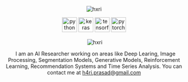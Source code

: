 <p align="center"> <img src="https://komarev.com/ghpvc/?username=hxri" alt="hxri" /> </p>

<p align="center">
  <img src="https://www.vectorlogo.zone/logos/python/python-icon.svg" alt="python" width="40" height="40"/>
  <img src="https://github.com/valohai/ml-logos/blob/master/keras.svg" alt="keras" width="40" height="40"/> 
  <img src="https://www.vectorlogo.zone/logos/tensorflow/tensorflow-icon.svg" alt="tensorflow" width="40" height="40"/> 
  <img src="https://www.vectorlogo.zone/logos/pytorch/pytorch-icon.svg" alt="pytorch" width="40" height="40"/> 
</p>

<p align="center">&nbsp;<img align="center" src="https://github-readme-stats.vercel.app/api?username=hxri&show_icons=true&theme=react&hide_title=True&line_height=22pt" alt="hxri" /></p>

<p align="center">&nbsp;
I am an AI Researcher working on areas like Deep Learing, Image Processing, Segmentation Models, Generative Models, Reinforcement Learning, Recommendation Systems and Time Series Analysis. You can contact me at <a href="mailto:h4ri.prasad@gmail.com">h4ri.prasad@gmail.com</a>
</p>
